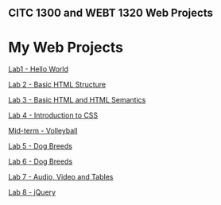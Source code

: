 ## CITC 1300 and WEBT 1320 Web Projects
 
<h1> My Web Projects</h1>

<a href="Hello_World/index.html" target="_blank">Lab1 - Hello World</a>

<a href="Lab 2/index.html" target="_blank">Lab 2 - Basic HTML Structure</a>

<a href="Lab 3/index.html" target="_blank">Lab 3 - Basic HTML and HTML Semantics</a>

<a href="Lab 4/index.html" target="_blank">Lab 4 - Introduction to CSS</a>

<a href="Mid-term/index.html" target="_blank">Mid-term - Volleyball</a>

<a href="Lab 5/index.html" target="_blank">Lab 5 - Dog Breeds</a>

<a href="Lab 6/index.html" target="_blank">Lab 6 - Dog Breeds</a>

<a href="Lab 7/index.html" target="_blank">Lab 7 - Audio, Video and Tables</a>

<a href="Lab 8/index.html" target="_blank">Lab 8 - jQuery</a>